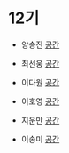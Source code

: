 # 12기

- 양승진 [](https://github.com/)
[공간](https://github.com/StudyFork/GoogryAndroidArchitectureStudy/tree/master/class12/)

- 최선웅 [](https://github.com/)
[공간](https://github.com/StudyFork/GoogryAndroidArchitectureStudy/tree/master/class12/)

- 이다원 [](https://github.com/)
[공간](https://github.com/StudyFork/GoogryAndroidArchitectureStudy/tree/master/class12/)

- 이호영 [](https://github.com//)
[공간](https://github.com/StudyFork/GoogryAndroidArchitectureStudy/tree/master/class12/)

- 지운만 [](https://github.com/)
[공간](https://github.com/StudyFork/GoogryAndroidArchitectureStudy/tree/master/class12/)

- 이송미 [](https://github.com/)
[공간](https://github.com/StudyFork/GoogryAndroidArchitectureStudy/tree/master/class12/)
